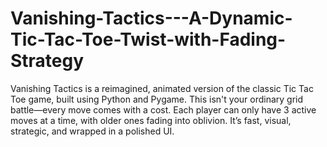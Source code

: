 # Vanishing-Tactics---A-Dynamic-Tic-Tac-Toe-Twist-with-Fading-Strategy
Vanishing Tactics is a reimagined, animated version of the classic Tic Tac Toe game, built using Python and Pygame. This isn't your ordinary grid battle—every move comes with a cost. Each player can only have 3 active moves at a time, with older ones fading into oblivion. It’s fast, visual, strategic, and wrapped in a polished UI.
